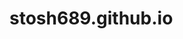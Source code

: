 # stosh689.github.io
<!Doctype html>
<html lang="en">
<head>
<title> Stosh - Stosh James Peterson </title>
